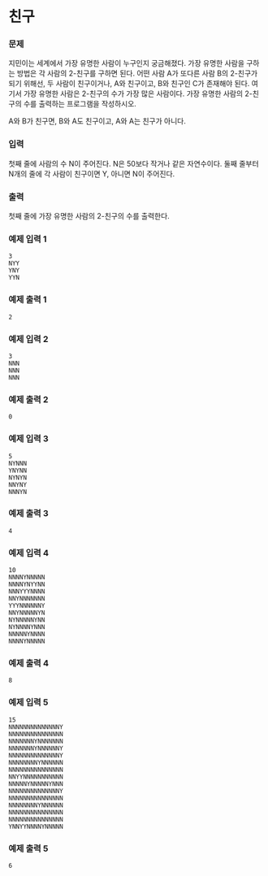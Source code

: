 # 친구 
### 문제 

지민이는 세계에서 가장 유명한 사람이 누구인지 궁금해졌다. 가장 유명한 사람을 구하는 방법은 각 사람의 2-친구를 구하면 된다. 어떤 사람 A가 또다른 사람 B의 2-친구가 되기 위해선, 두 사람이 친구이거나, A와 친구이고, B와 친구인 C가 존재해야 된다. 여기서 가장 유명한 사람은 2-친구의 수가 가장 많은 사람이다. 가장 유명한 사람의 2-친구의 수를 출력하는 프로그램을 작성하시오.

A와 B가 친구면, B와 A도 친구이고, A와 A는 친구가 아니다.
### 입력

첫째 줄에 사람의 수 N이 주어진다. N은 50보다 작거나 같은 자연수이다. 둘째 줄부터 N개의 줄에 각 사람이 친구이면 Y, 아니면 N이 주어진다.

### 출력

첫째 줄에 가장 유명한 사람의 2-친구의 수를 출력한다.

### 예제 입력 1

~~~
3
NYY
YNY
YYN
~~~

### 예제 출력 1

~~~
2
~~~

### 예제 입력 2

~~~
3
NNN
NNN
NNN
~~~

### 예제 출력 2

~~~
0
~~~

### 예제 입력 3

~~~
5
NYNNN
YNYNN
NYNYN
NNYNY
NNNYN
~~~

### 예제 출력 3

~~~
4
~~~

### 예제 입력 4

~~~
10
NNNNYNNNNN
NNNNYNYYNN
NNNYYYNNNN
NNYNNNNNNN
YYYNNNNNNY
NNYNNNNNYN
NYNNNNNYNN
NYNNNNYNNN
NNNNNYNNNN
NNNNYNNNNN
~~~

### 예제 출력 4

~~~
8
~~~

### 예제 입력 5

~~~
15
NNNNNNNNNNNNNNY
NNNNNNNNNNNNNNN
NNNNNNNYNNNNNNN
NNNNNNNYNNNNNNY
NNNNNNNNNNNNNNY
NNNNNNNNYNNNNNN
NNNNNNNNNNNNNNN
NNYYNNNNNNNNNNN
NNNNNYNNNNNYNNN
NNNNNNNNNNNNNNY
NNNNNNNNNNNNNNN
NNNNNNNNYNNNNNN
NNNNNNNNNNNNNNN
NNNNNNNNNNNNNNN
YNNYYNNNNYNNNNN
~~~

### 예제 출력 5

~~~
6
~~~
